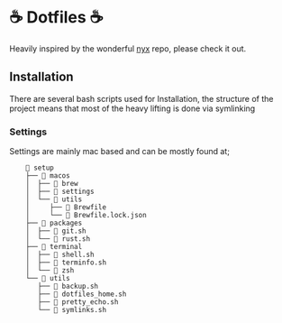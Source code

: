 # ☕️ Dotfiles ☕️

Heavily inspired by the wonderful [nyx](https://github.com/EdenEast/nyx.git) repo, please check it out.

## Installation
There are several bash scripts used for Installation, the structure of the project means that most of the heavy lifting is done
via symlinking

### Settings
Settings are mainly mac based and can be mostly found at;
```shell
	 setup
	├──  macos
	│  ├──  brew
	│  ├──  settings
	│  └──  utils
	│     ├──  Brewfile
	│     └──  Brewfile.lock.json
	├──  packages
	│  ├──  git.sh
	│  └──  rust.sh
	├──  terminal
	│  ├──  shell.sh
	│  ├──  terminfo.sh
	│  └──  zsh
	└──  utils
	   ├──  backup.sh
	   ├──  dotfiles_home.sh
	   ├──  pretty_echo.sh
	   └──  symlinks.sh
```

